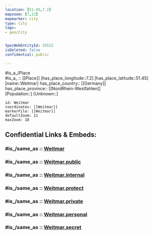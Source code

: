 ```yaml
---
location: [51.45,7.2] 
mapzoom: [7,12] 
mapmarker: city 
type: City
tags:
- geo/City


SpocWebEntityId: 35522
isDeleted: false
confidential: public

---
```

#is_a_/Place  
#is_a_ :: [[Place]] 
[has_place_longitude::7.2] 
[has_place_latitude::51.45] 
[name::Weitmar] 
has_place_country:: [[Germany]]  
has_place_province:: [[NordRhein-Westfahlen]]  
[Population::] 
[Unknown::] 


```leaflet
id: Weitmar
coordinates: [[Weitmar]] 
markerFile: [[Weitmar]] 
defaultZoom: 11 
maxZoom: 18
```


## Confidential Links & Embeds: 

### #is_/same_as :: [Weitmar](/_Standards/Earth/Continent/Europe/Europe~Central/Germany/Germany~West/Nordrhein-Westfalen/counties~NW/Bochum/Weitmar.md) 

### #is_/same_as :: [Weitmar.public](/_public/Earth/Continent/Europe/Europe~Central/Germany/Germany~West/Nordrhein-Westfalen/counties~NW/Bochum/Weitmar.public.md) 

### #is_/same_as :: [Weitmar.internal](/_internal/Earth/Continent/Europe/Europe~Central/Germany/Germany~West/Nordrhein-Westfalen/counties~NW/Bochum/Weitmar.internal.md) 

### #is_/same_as :: [Weitmar.protect](/_protect/Earth/Continent/Europe/Europe~Central/Germany/Germany~West/Nordrhein-Westfalen/counties~NW/Bochum/Weitmar.protect.md) 

### #is_/same_as :: [Weitmar.private](/_private/Earth/Continent/Europe/Europe~Central/Germany/Germany~West/Nordrhein-Westfalen/counties~NW/Bochum/Weitmar.private.md) 

### #is_/same_as :: [Weitmar.personal](/_personal/Earth/Continent/Europe/Europe~Central/Germany/Germany~West/Nordrhein-Westfalen/counties~NW/Bochum/Weitmar.personal.md) 

### #is_/same_as :: [Weitmar.secret](/_secret/Earth/Continent/Europe/Europe~Central/Germany/Germany~West/Nordrhein-Westfalen/counties~NW/Bochum/Weitmar.secret.md)

